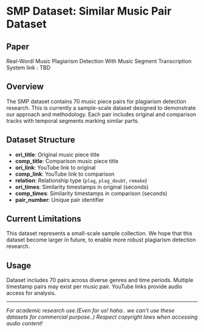 # SMP Dataset: Similar Music Pair Dataset


## Paper 

Real-Wordl Music Plagiarism Detection With Music Segment Transcription System link : TBD

## Overview

The SMP dataset contains 70 music piece pairs for plagiarism detection research. This is currently a sample-scale dataset designed to demonstrate our approach and methodology. Each pair includes original and comparison tracks with temporal segments marking similar parts.

## Dataset Structure

- **ori_title**: Original music piece title
- **comp_title**: Comparison music piece title  
- **ori_link**: YouTube link to original
- **comp_link**: YouTube link to comparison
- **relation**: Relationship type (`plag`, `plag_doubt`, `remake`)
- **ori_times**: Similarity timestamps in original (seconds)
- **comp_times**: Similarity timestamps in comparison (seconds)
- **pair_number**: Unique pair identifier


## Current Limitations

This dataset represents a small-scale sample collection. We hope that this dataset become larger in future, to enable more robust plagiarism detection research.

## Usage

Dataset includes 70 pairs across diverse genres and time periods. Multiple timestamp pairs may exist per music pair. YouTube links provide audio access for analysis.

---

*For academic research use.(Even for us! haha.. we can't use these datasets for commercial purpose..) Respect copyright laws when accessing audio content!* 
